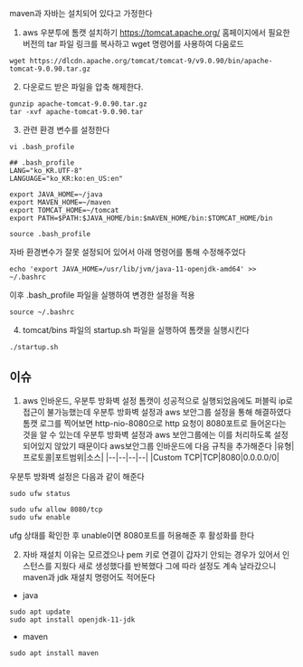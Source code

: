 maven과 자바는 설치되어 있다고 가정한다<br>

1. aws 우분투에 톰캣 설치하기
https://tomcat.apache.org/ 홈페이지에서 필요한 버전의 tar 파일 링크를 복사하고 wget 명령어를 사용하여 다움로드

```
wget https://dlcdn.apache.org/tomcat/tomcat-9/v9.0.90/bin/apache-tomcat-9.0.90.tar.gz
```
2. 다운로드 받은 파일을 압축 해제한다.
```
gunzip apache-tomcat-9.0.90.tar.gz
tar -xvf apache-tomcat-9.0.90.tar
```
3. 관련 환경 변수를 설정한다
```
vi .bash_profile

## .bash_profile
LANG="ko_KR.UTF-8"
LANGUAGE="ko_KR:ko:en_US:en"

export JAVA_HOME=~/java
export MAVEN_HOME=~/maven
export TOMCAT_HOME=~/tomcat
export PATH=$PATH:$JAVA_HOME/bin:$mAVEN_HOME/bin:$TOMCAT_HOME/bin
```
```
source .bash_profile
```
자바 환경변수가 잘못 설정되어 있어서 아래 명령어를 통해 수정해주었다
```
echo 'export JAVA_HOME=/usr/lib/jvm/java-11-openjdk-amd64' >> ~/.bashrc
```
이후 .bash_profile 파일을 실행하여 변경한 설정을 적용
```
source ~/.bashrc
```
4. tomcat/bins 파일의 startup.sh 파일을 실행하여 톰캣을 실행시킨다
```
./startup.sh
```

## 이슈
1. aws 인바운드, 우분투 방화벽 설정
톰캣이 성공적으로 실행되었음에도 퍼블릭 ip로 접근이 불가능했는데 우분투 방화벽 설정과 aws 보안그룹 설정을 통해 해결하였다 톰캣 로그를 찍어보면
http-nio-8080으로 http 요청이 8080포트로 들어온다는 것을 알 수 있는데 우분투 방화벽 설정과 aws 보안그룹에는 이를 처리하도록 설정되어있지 않았기 때문이다
aws보안그룹 인바운드에 다음 규칙을 추가해준다
|유형|프로토콜|포트범위|소스|
|--|--|--|--|
|Custom TCP|TCP|8080|0.0.0.0/0|

우분투 방화벽 설정은 다음과 같이 해준다
```
sudo ufw status

sudo ufw allow 8080/tcp
sudo ufw enable
```
ufg 상태를 확인한 후 unable이면 8080포트를 허용해준 후 활성화를 한다
<br>

2. 자바 재설치
이유는 모르겠으나 pem 키로 연결이 갑자기 안되는 경우가 있어서 인스턴스를 지웠다 새로 생성했다를 반복했다 그에 따라 설정도 계속 날라갔으니 maven과 jdk 재설치 명령어도 적어둔다
- java
```
sudo apt update
sudo apt install openjdk-11-jdk
```
- maven
```
sudo apt install maven
```
